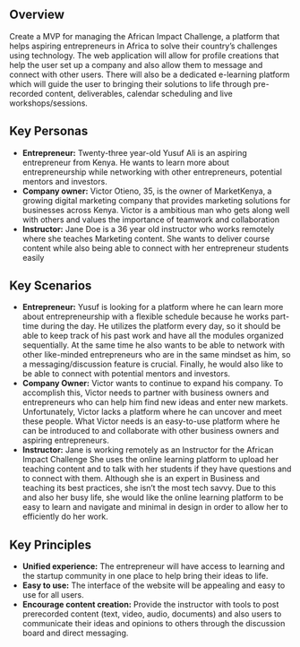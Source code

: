 ## Overview
Create a MVP for managing the African Impact Challenge, a platform that helps aspiring entrepreneurs in Africa to solve their country’s challenges using technology. The web application will allow for profile creations that help the user set up a company and also allow them to message and connect with other users. There will also be a dedicated e-learning platform which will guide the user to bringing their solutions to life through pre-recorded content, deliverables, calendar scheduling and live workshops/sessions.

## Key Personas
* **Entrepreneur:** Twenty-three year-old Yusuf Ali is an aspiring entrepreneur from Kenya. He wants to learn more about entrepreneurship while networking with other entrepreneurs, potential mentors and investors.
* **Company owner:** Victor Otieno, 35,  is the owner of MarketKenya, a growing digital marketing company that provides marketing solutions for businesses across Kenya. Victor is a ambitious man who gets along well with others and values the importance of teamwork and collaboration
* **Instructor:** Jane Doe is a 36 year old instructor who works remotely where she teaches Marketing content. She wants to deliver course content while also being able to connect with her entrepreneur students easily

## Key Scenarios
* **Entrepreneur:** Yusuf is looking for a platform where he can learn more about entrepreneurship with a flexible schedule because he works part-time during the day. He utilizes the platform every day, so it should be able to keep track of his past work and have all the modules organized sequentially. At the same time he also wants to be able to network with other like-minded entrepreneurs who are in the same mindset as him, so a messaging/discussion feature is crucial. Finally, he would also like to be able to connect with potential mentors and investors.
* **Company Owner:** Victor wants to continue to expand his company. To accomplish this, Victor needs to partner with business owners and entrepreneurs who can help him find new ideas and enter new markets. Unfortunately, Victor lacks a platform where he can uncover and meet these people. What Victor needs is an easy-to-use platform where he can be introduced to and collaborate with other business owners and aspiring entrepreneurs.
* **Instructor:** Jane is working remotely as an Instructor for the African Impact Challenge She uses the online learning platform to upload her teaching content and to talk with her students if they have questions and to connect with them. Although she is an expert in Business and teaching its best practices, she isn’t the most tech savvy. Due to this and also her busy life, she would like the online learning platform to be easy to learn and navigate and minimal in design in order to allow her to efficiently do her work.

## Key Principles
* **Unified experience:** The entrepreneur will have access to learning and the startup community in one place to help bring their ideas to life.
* **Easy to use:** The interface of the website will be appealing and easy to use for all users.
* **Encourage content creation:** Provide the instructor with tools to post prerecorded content (text, video, audio, documents) and also users to communicate their ideas and opinions to others through the discussion board and direct messaging.
